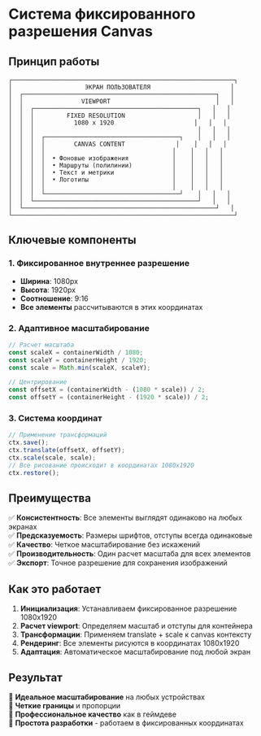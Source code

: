 # Система фиксированного разрешения Canvas

## Принцип работы

```
┌─────────────────────────────────────────────────────────────┐
│                    ЭКРАН ПОЛЬЗОВАТЕЛЯ                      │
│  ┌─────────────────────────────────────────────────────┐   │
│  │                VIEWPORT                             │   │
│  │  ┌─────────────────────────────────────────────┐   │   │
│  │  │         FIXED RESOLUTION                    │   │   │
│  │  │           1080 x 1920                      │   │   │
│  │  │                                             │   │   │
│  │  │  ┌─────────────────────────────────────┐    │   │   │
│  │  │  │        CANVAS CONTENT              │    │   │   │
│  │  │  │                                   │    │   │   │
│  │  │  │  • Фоновые изображения            │    │   │   │
│  │  │  │  • Маршруты (полилинии)           │    │   │   │
│  │  │  │  • Текст и метрики                │    │   │   │
│  │  │  │  • Логотипы                       │    │   │   │
│  │  │  │                                   │    │   │   │
│  │  │  └─────────────────────────────────────┘    │   │   │
│  │  └─────────────────────────────────────────────┘   │   │
│  └─────────────────────────────────────────────────────┘   │
└─────────────────────────────────────────────────────────────┘
```

## Ключевые компоненты

### 1. Фиксированное внутреннее разрешение
- **Ширина**: 1080px
- **Высота**: 1920px  
- **Соотношение**: 9:16
- **Все элементы** рассчитываются в этих координатах

### 2. Адаптивное масштабирование
```javascript
// Расчет масштаба
const scaleX = containerWidth / 1080;
const scaleY = containerHeight / 1920;
const scale = Math.min(scaleX, scaleY);

// Центрирование
const offsetX = (containerWidth - (1080 * scale)) / 2;
const offsetY = (containerHeight - (1920 * scale)) / 2;
```

### 3. Система координат
```javascript
// Применение трансформаций
ctx.save();
ctx.translate(offsetX, offsetY);
ctx.scale(scale, scale);
// Все рисование происходит в координатах 1080x1920
ctx.restore();
```

## Преимущества

✅ **Консистентность**: Все элементы выглядят одинаково на любых экранах  
✅ **Предсказуемость**: Размеры шрифтов, отступы всегда одинаковые  
✅ **Качество**: Четкое масштабирование без искажений  
✅ **Производительность**: Один расчет масштаба для всех элементов  
✅ **Экспорт**: Точное разрешение для сохранения изображений  

## Как это работает

1. **Инициализация**: Устанавливаем фиксированное разрешение 1080x1920
2. **Расчет viewport**: Определяем масштаб и отступы для контейнера
3. **Трансформации**: Применяем translate + scale к canvas контексту
4. **Рендеринг**: Все элементы рисуются в координатах 1080x1920
5. **Адаптация**: Автоматическое масштабирование под любой экран

## Результат

🎯 **Идеальное масштабирование** на любых устройствах  
🎯 **Четкие границы** и пропорции  
🎯 **Профессиональное качество** как в геймдеве  
🎯 **Простота разработки** - работаем в фиксированных координатах

